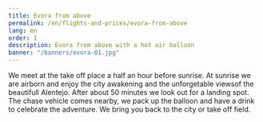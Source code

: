 ```yaml
---
title: Evora from above
permalink: /en/flights-and-prices/evora-from-above
lang: en
order: 1
description: Evora from above with a hot air balloon
banner: "/banners/evora-01.jpg"
---
```


We meet at the take off place a half an hour before sunrise. At sunrise we are airborn and enjoy the city awakening and the unforgetable viewsof the beautifull Alentejo. After about 50 minutes we look out for a landing spot. The chase vehicle comes nearby, we pack up the balloon and have a drink to celebrate the adventure. We bring you back to the city or take off field.
